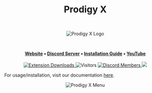 <h1 align="center">Prodigy X</h1>
<br />
<p align="center">
    <img alt="Prodigy X Logo" src="https://media.discordapp.net/attachments/963933103632564335/980916202840920104/unknown.png">
</p>
<br />
<p align="center">
	<strong>
		<a href="https://prodigyapi.github.io/ProdigyX/">Website</a>
		•
		<a href="https://discord.gg/D2jUxNr39K">Discord Server</a>
        •
        <a href="https://prodigyapi.github.io/ProdigyX/installing/">Installation Guide</a>
        •
        <a href="https://www.youtube.com/channel/UCioIJQ4niel1ziD7YA5b3cA">YouTube</a>
	</strong>
    <br />
    <br />
    <a href="https://chrome.google.com/webstore/detail/prodigy-x-loader/cddgplffojbmjffebkmngmmlhkkhfibp">
	    <img alt="Extension Downloads" src="https://img.shields.io/chrome-web-store/users/cddgplffojbmjffebkmngmmlhkkhfibp?color=green&label=Extension%20Downloads">
    </a>
    <a>
	    <img alt="Visitors" src="https://visitor-badge.glitch.me/badge?page_id=ProdigyAPI.ProdigyX">
    </a>
    <a href="https://discord.gg/D2jUxNr39K">
	    <img alt="Discord Members" src="https://img.shields.io/discord/957314086037782638.svg?color=7289da&label=Discord&logo=discord&style=flat-square">
    </a>
    <a href="../../pulse">
	    <img src="https://img.shields.io/github/commit-activity/m/ProdigyAPI/ProdigyX?style=flat-square">
    </a>
</p>

For usage/installation, visit our documentation [here](https://ProdigyAPI.github.io/ProdigyX/).
<p align="center">
    <img alt="Prodigy X Menu" src="https://user-images.githubusercontent.com/63412264/188280311-13f2be0e-3afe-44ed-add7-9d1086e36a6e.png">
</p>
<br />
